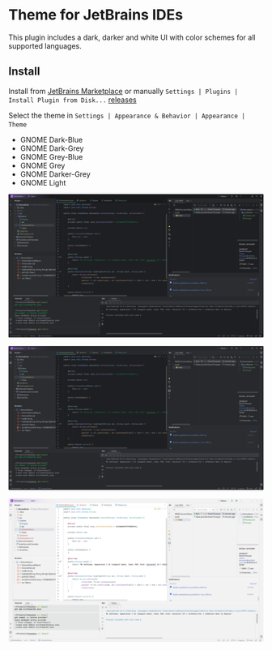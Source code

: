 # Theme for JetBrains IDEs

This plugin includes a dark, darker and white UI with color schemes for all supported languages.

## Install

Install from [JetBrains Marketplace](https://plugins.jetbrains.com/plugin/24554-gnome-theme) or manually `Settings | Plugins | Install Plugin from Disk...` [releases](https://github.com/KarenTorosyan/intellij-ide-gnome-theme-plugin/releases)

Select the theme in `Settings | Appearance & Behavior | Appearance | Theme`

- GNOME Dark-Blue
- GNOME Dark-Grey
- GNOME Grey-Blue
- GNOME Grey
- GNOME Darker-Grey
- GNOME Light

![Gnome R2 Dark-Blue](screenshots/dark-blue.png)

![Gnome R2 Grey-Blue](screenshots/grey-blue.png)

![Gnome R2 Light](screenshots/light.png)
